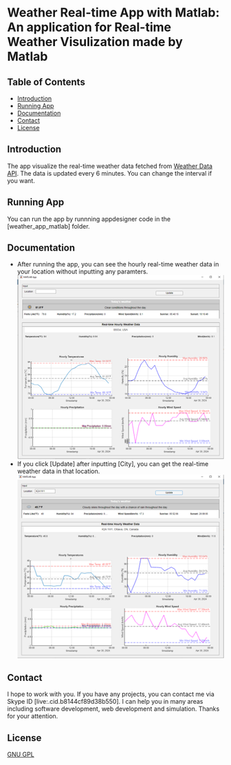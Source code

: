 # Weather Real-time App with Matlab: An application for Real-time Weather Visulization made by Matlab

## Table of Contents
* [Introduction](#introduction)
* [Running App](#running-app)
* [Documentation](#documentation)
* [Contact](#contact)
* [License](#license)

## Introduction
The app visualize the real-time weather data fetched from [Weather Data API](https://www.visualcrossing.com/weather-api). The data is updated every 6 minutes. You can change the interval if you want.

## Running App
You can run the app by runnning appdesigner code in the [weather_app_matlab] folder.

## Documentation
* After running the app, you can see the hourly real-time weather data in your location without inputting any paramters.
![initial](img/initial.png)
* If you click [Update] after inputting [City], you can get the real-time weather data in that location.
![update](img/update.png)

## Contact
I hope to work with you. If you have any projects, you can contact me via Skype ID [live:.cid.b8144cf89d38b550]. I can help you in many areas including software development, web development and simulation. Thanks for your attention.

## License
[GNU GPL](LICENSE.txt)
